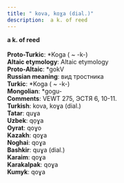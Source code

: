```yaml
---
title: " kova, koɣa (dial.)"
description:  a k. of reed
---
```

<strong> a k. of reed</strong><br><br>
<strong>Proto-Turkic</strong>:  *Koga ( ~ -k-)<br>
<strong>Altaic etymology</strong>:  Altaic etymology<br>
<strong> Proto-Altaic</strong>:  *gokV<br>
<strong>Russian meaning</strong>:  вид тростника<br>
<strong>Turkic</strong>:  *Koga ( ~ -k-)<br>
<strong>Mongolian</strong>:  *gogu-<br>
<strong>Comments</strong>:  VEWT 275, ЭСТЯ 6, 10-11.<br>
<strong>Turkish</strong>:  kova, koɣa (dial.)<br>
<strong>Tatar</strong>:  quɣa<br>
<strong>Uzbek</strong>:  qọɣa<br>
<strong>Oyrat</strong>:  qoɣo<br>
<strong>Kazakh</strong>:  qoɣa<br>
<strong>Noghai</strong>:  qoɣa<br>
<strong>Bashkir</strong>:  quɣa (dial.)<br>
<strong>Karaim</strong>:  qoɣa<br>
<strong>Karakalpak</strong>:  qoɣa<br>
<strong>Kumyk</strong>:  qoɣa<br>



